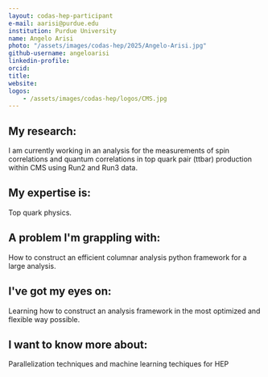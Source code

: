 ```yaml
---
layout: codas-hep-participant
e-mail: aarisi@purdue.edu
institution: Purdue University
name: Angelo Arisi
photo: "/assets/images/codas-hep/2025/Angelo-Arisi.jpg"
github-username: angeloarisi
linkedin-profile:
orcid:
title:
website:
logos:
    - /assets/images/codas-hep/logos/CMS.jpg
---
```

## My research:
I am currently working in an analysis for the measurements of spin correlations and quantum correlations in top quark pair (ttbar) production within CMS using Run2 and Run3 data.

## My expertise is:
Top quark physics.

## A problem I'm grappling with:
How to construct an efficient columnar analysis python framework for a large analysis.

## I've got my eyes on:
Learning how to construct an analysis framework in the most optimized and flexible way possible.

## I want to know more about:
Parallelization techniques and machine learning techiques for HEP 
